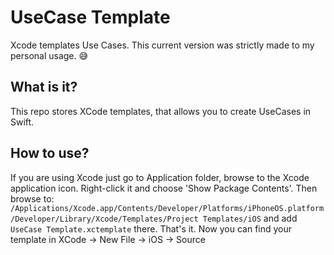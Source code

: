 # UseCase Template
Xcode templates Use Cases. This current version was strictly made to my personal usage. 😅 

## What is it? ##
This repo stores XCode templates, that allows you to create UseCases in Swift.

## How to use? ##
If you are using Xcode just go to Application folder, browse to the Xcode application icon. Right-click it and choose 'Show Package Contents'. Then browse to: `/Applications/Xcode.app/Contents/Developer/Platforms/iPhoneOS.platform/Developer/Library/Xcode/Templates/Project Templates/iOS` and add `UseCase Template.xctemplate` there. That's it. Now you can find your template in XCode -> New File -> iOS -> Source
